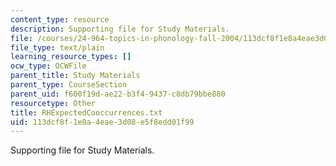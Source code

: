 ```yaml
---
content_type: resource
description: Supporting file for Study Materials.
file: /courses/24-964-topics-in-phonology-fall-2004/113dcf8f1e8a4eae3d08e5f8edd01f99_RHExpectedCooccurrences.txt
file_type: text/plain
learning_resource_types: []
ocw_type: OCWFile
parent_title: Study Materials
parent_type: CourseSection
parent_uid: f600f19d-ae22-b3f4-9437-c8db79bbe880
resourcetype: Other
title: RHExpectedCooccurrences.txt
uid: 113dcf8f-1e8a-4eae-3d08-e5f8edd01f99
---
```

Supporting file for Study Materials.